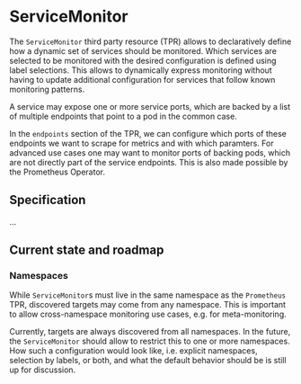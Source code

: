 # ServiceMonitor

The `ServiceMonitor` third party resource (TPR) allows to declaratively define
how a dynamic set of services should be monitored. Which services are selected
to be monitored with the desired configuration is defined using label selections.
This allows to dynamically express monitoring without having to update additional
configuration for services that follow known monitoring patterns.

A service may expose one or more service ports, which are backed by a list
of multiple endpoints that point to a pod in the common case.

In the `endpoints` section of the TPR, we can configure which ports of these
endpoints we want to scrape for metrics and with which paramters. For advanced use
cases one may want to monitor ports of backing pods, which are not directly part
of the service endpoints. This is also made possible by the Prometheus Operator.


## Specification

...

## Current state and roadmap

### Namespaces

While `ServiceMonitor`s must live in the same namespace as the `Prometheus` TPR,
discovered targets may come from any namespace. This is important to allow cross-namespace
monitoring use cases, e.g. for meta-monitoring.

Currently, targets are always discovered from all namespaces. In the future, the
`ServiceMonitor` should allow to restrict this to one or more namespaces.
How such a configuration would look like, i.e. explicit namespaces, selection by labels,
or both, and what the default behavior should be is still up for discussion.
